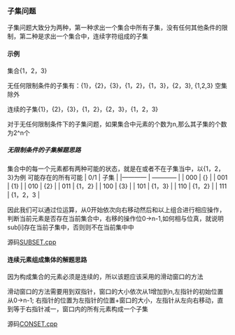 ### 子集问题

子集问题大致分为两种，第一种求出一个集合中所有子集，没有任何其他条件的限制，第二种是求出一个集合中，连续字符组成的子集


#### 示例

集合{1，2，3}

无任何限制条件的子集有：{1}，{2}，{3}，{1，2}，{1，3}，{2，3}, {1,2,3} 空集除外


连续的子集{1}，{2}，{3}，{1，2}，{2，3}，{1，2，3}


对于无任何限制条件下的子集问题，如果集合中元素的个数为n,那么其子集的个数为2^n个

##### 无限制条件的子集解题思路

集合中的每一个元素都有两种可能的状态，就是在或者不在子集当中，以{1，2，3}为例
可能存在的所有可能
| 0/1 | 子集 |
|———— | ———— |
| 000 | {}   |
| 001 | {1} |
| 010 | {2} |
| 011 | {1，2} |
| 100 | {3} |
| 101 | {1，3} |
| 110 | {1，2} |
| 111 | {1，2，3 |

因此我们可以通过位运算，从0开始依次向右移动然后和以上组合进行相应操作，判断当前元素是否存在当前集合中，右移的操作位0->n-1,如何相与位真，就说明sub[i]存在当前子集中，否则则不在当前集中中

源码[SUBSET.cpp](https://github.com/jwwc/cplusplus/subset/SUBSET.cpp)

#### 连续元素组成集体的解题思路

因为构成集合的元素必须是连续的，所以该题应该采用的滑动窗口的方法

滑动窗口的方法需要用到双指针，窗口的大小依次从1增加到n,左指针的初始位置从0->n-1;
右指针的位置为左指针的位置+窗口的大小，左指针从左向右移动，直到等于右指针减一，窗口内的所有元素构成一个子集

源码[CONSET.cpp](https://github.com/jwwc/cplusplus/subset/CONSET.cpp)
